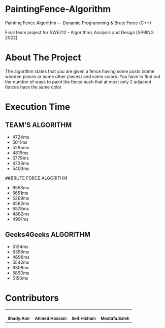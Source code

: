 # PaintingFence-Algorithm
Painting Fence Algorithm — Dynamic Programming & Brute Force (C++)

Final team project for SWE212 - Algorithms Analysis and Design [SPRING 2022]

# About The Project
The algorithm states that you are given a fence having some posts (some wooden pieces or some other pieces) and some colors. You have to find out the number of ways to paint the fence such that at most only 2 adjacent fences have the same color.

# Execution Time
## TEAM'S ALGORITHM
* 4724ms
* 5011ms
* 5295ms
* 4815ms
* 5779ms
* 4733ms
* 5403ms

##BRUTE FORCE ALGORITHM
* 6553ms
* 5651ms
* 5369ms
* 6562ms
* 6578ms
* 4882ms
* 4991ms

## Geeks4Geeks ALGORITHM
* 5134ms
* 6358ms
* 4696ms
* 5542ms
* 6306ms
* 5890ms
* 5156ms

# Contributors
<table>
  <tr>
    <td align="center"><a href="https://github.com/shadyamr%22%3E<img src="https://i.imgur.com/w04eNYo.png" width="100px;" alt=""/><br /><sub><b>Shady Amr</b></sub></a></td>
    <td align="center"><a href="https://github.com/XIK9%22%3E<img src="https://i.imgur.com/w04eNYo.png" width="100px;" alt=""/><br /><sub><b>Ahmed Hossam</b></sub></a></td>
    <td align="center"><a href="https://github.com/seifhisham%22%3E<img src="https://i.imgur.com/w04eNYo.png" width="100px;" alt=""/><br /><sub><b>Seif Hisham</b></sub></a></td>
    <td align="center"><a href="https://github.com/Moshelby%22%3E<img src="https://i.imgur.com/w04eNYo.png" width="100px;" alt=""/><br /><sub><b>Mostafa Saleh</b></sub></a></td>
</table>
